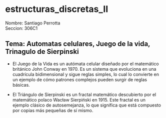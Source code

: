 # estructuras_discretas_II

Nombre: Santiago Perrotta <br>
Seccion: 306C1

## Tema: Automatas celulares, Juego de la vida, Trinagulo de Sierpinski

- El Juego de la Vida es un autómata celular diseñado por el matemático británico John
Conway en 1970. Es un sistema que evoluciona en una cuadrícula bidimensional y sigue reglas
simples, lo cual lo convierte en un ejemplo de cómo patrones complejos pueden
surgir de reglas básicas.

- El Triángulo de Sierpinski es un fractal matemático descubierto por el matemático polaco
Wacław Sierpiński en 1915. Este fractal es un ejemplo clásico de autosemejanza, lo que
significa que está compuesto por copias más pequeñas de sí mismo.
